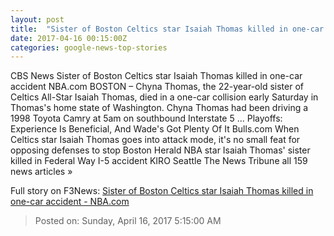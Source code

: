 ```yaml
---
layout: post
title:  "Sister of Boston Celtics star Isaiah Thomas killed in one-car accident - NBA.com"
date: 2017-04-16 00:15:00Z
categories: google-news-top-stories
---
```


CBS News Sister of Boston Celtics star Isaiah Thomas killed in one-car accident NBA.com BOSTON – Chyna Thomas, the 22-year-old sister of Celtics All-Star Isaiah Thomas, died in a one-car collision early Saturday in Thomas's home state of Washington. Chyna Thomas had been driving a 1998 Toyota Camry at 5am on southbound Interstate 5 ... Playoffs: Experience Is Beneficial, And Wade's Got Plenty Of It Bulls.com When Celtics star Isaiah Thomas goes into attack mode, it's no small feat for opposing defenses to stop Boston Herald NBA star Isaiah Thomas' sister killed in Federal Way I-5 accident KIRO Seattle The News Tribune all 159 news articles »


Full story on F3News: [Sister of Boston Celtics star Isaiah Thomas killed in one-car accident - NBA.com](http://www.f3nws.com/n/EGjWQH)

> Posted on: Sunday, April 16, 2017 5:15:00 AM
